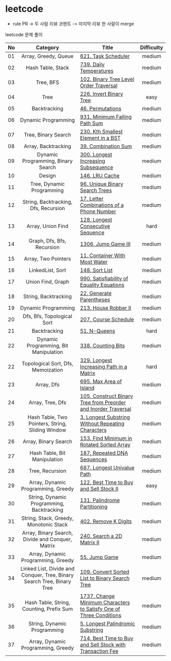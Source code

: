 # leetcode

* rule
PR -> 두 사람 리뷰 코멘트 -> 마지막 리뷰 한 사람이 merge

leetcode 문제 풀이

|  <center>No</center> |  <center>Category</center> | <center>Title</center> |  <center>Difficulty</center> | 
|:--------|:--------:|:--------|:--------:|
|01|Array, Greedy, Queue|[621. Task Scheduler](https://leetcode.com/problems/task-scheduler/) |medium|
|02|Hash Table, Stack|[739. Daily Temperatures](https://leetcode.com/problems/daily-temperatures/)|medium|
|03|Tree, BFS|[102. Binary Tree Level Order Traversal](https://leetcode.com/problems/binary-tree-level-order-traversal/)|medium|
|04|Tree|[226. Invert Binary Tree](https://leetcode.com/problems/invert-binary-tree/)|easy|
|05|Backtracking|[46. Permutations](https://leetcode.com/problems/permutations/)|medium|
|06|Dynamic Programming|[931. Minimum Falling Path Sum](https://leetcode.com/problems/minimum-falling-path-sum/)|medium|
|07|Tree, Binary Search|[230. Kth Smallest Element in a BST](https://leetcode.com/problems/kth-smallest-element-in-a-bst/)|medium|
|08|Array, Backtracking|[39. Combination Sum](https://leetcode.com/problems/combination-sum/)|medium|
|09|Dynamic Programming, Binary Search|[300. Longest Increasing Subsequence](https://leetcode.com/problems/longest-increasing-subsequence/)|medium|
|10|Design|[146. LRU Cache](https://leetcode.com/problems/lru-cache/)|medium|
|11|Tree, Dynamic Programming|[96. Unique Binary Search Trees](https://leetcode.com/problems/unique-binary-search-trees/)|medium|
|12|String, Backtracking, Dfs, Recursion|[17. Letter Combinations of a Phone Number](https://leetcode.com/problems/letter-combinations-of-a-phone-number/)|medium|
|13|Array, Union Find|[128. Longest Consecutive Sequence](https://leetcode.com/problems/longest-consecutive-sequence/)|hard|
|14|Graph, Dfs, Bfs, Recursion|[1306. Jump Game III](https://leetcode.com/problems/jump-game-iii/)|medium|
|15|Array, Two Pointers|[11. Container With Most Water](https://leetcode.com/problems/container-with-most-water/)|medium|
|16|LinkedList, Sort|[148. Sort List](https://leetcode.com/problems/sort-list/)|medium|
|17|Union Find, Graph|[990. Satisfiability of Equality Equations](https://leetcode.com/problems/satisfiability-of-equality-equations/)|medium|
|18|String, Backtracking|[22. Generate Parentheses](https://leetcode.com/problems/generate-parentheses/)|medium|
|19|Dynamic Programming|[213. House Robber II](https://leetcode.com/problems/house-robber-ii/)|medium|
|20|Dfs, Bfs, Topological Sort|[207. Course Schedule](https://leetcode.com/problems/course-schedule/)|medium|
|21|Backtracking|[51. N-Queens](https://leetcode.com/problems/n-queens/)|hard|
|22|Dynamic Programming, Bit Manipulation|[338. Counting Bits](https://leetcode.com/problems/counting-bits/)|medium|
|22|Topological Sort, Dfs, Memoization|[329. Longest Increasing Path in a Matrix](https://leetcode.com/problems/longest-increasing-path-in-a-matrix/)|hard|
|23|Array, Dfs|[695. Max Area of Island](https://leetcode.com/problems/max-area-of-island/)|medium|
|24|Array, Tree, Dfs|[105. Construct Binary Tree from Preorder and Inorder Traversal](https://leetcode.com/problems/construct-binary-tree-from-preorder-and-inorder-traversal/)|medium|
|25|Hash Table, Two Pointers, String, Sliding Window|[3. Longest Substring Without Repeating Characters](https://leetcode.com/problems/longest-substring-without-repeating-characters/)|medium|
|26|Array, Binary Search|[153. Find Minimum in Rotated Sorted Array](https://leetcode.com/problems/find-minimum-in-rotated-sorted-array/)|medium|
|27|Hash Table, Bit Manipulation|[187. Repeated DNA Sequences](https://leetcode.com/problems/repeated-dna-sequences/)|medium|
|28|Tree, Recursion|[687. Longest Univalue Path](https://leetcode.com/problems/longest-univalue-path/)|medium|
|29|Array, Dynamic Programming, Greedy|[122. Best Time to Buy and Sell Stock II](https://leetcode.com/problems/best-time-to-buy-and-sell-stock-ii/)|easy|
|30|String, Dynamic Programming, Backtracking|[131. Palindrome Partitioning](https://leetcode.com/problems/palindrome-partitioning/)|medium|
|31|String, Stack, Greedy, Monotonic Stack|[402. Remove K Digits](https://leetcode.com/problems/remove-k-digits/)|medium|
|32|Array, Binary Search, Divide and Conquer, Matrix|[240. Search a 2D Matrix II](https://leetcode.com/problems/search-a-2d-matrix-ii/)|medium|
|33|Array, Dynamic Programming, Greedy|[55. Jump Game](https://leetcode.com/problems/jump-game/)|medium|
|34|Linked List, Divide and Conquer, Tree, Binary Search Tree, Binary Tree|[109. Convert Sorted List to Binary Search Tree](https://leetcode.com/problems/convert-sorted-list-to-binary-search-tree/)|medium|
|35|Hash Table, String, Counting, Prefix Sum|[1737. Change Minimum Characters to Satisfy One of Three Conditions](https://leetcode.com/problems/change-minimum-characters-to-satisfy-one-of-three-conditions/)|medium|
|36|String, Dynamic Programming|[5. Longest Palindromic Substring](https://leetcode.com/problems/longest-palindromic-substring/)|medium|
|37|Array, Dynamic Programming, Greedy|[714. Best Time to Buy and Sell Stock with Transaction Fee](https://leetcode.com/problems/best-time-to-buy-and-sell-stock-with-transaction-fee/)|medium|